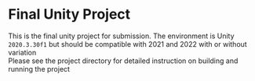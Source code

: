 ﻿---
page_type: sample
name: Holoregi Project
description: HoloLens 2 Research Mode project showcasing RGBD access and visualization
languages:
- c#
products:
- windows-mixed-reality
- hololens
---

 # Final Unity Project
This is the final unity project for submission. The environment is Unity `2020.3.30f1` but should be compatible with 2021 and 2022 with or without variation<br>
Please see the project directory for detailed instruction on building and running the project
